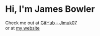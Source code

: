 Hi, I'm James Bowler
====

Check me out at [GitHub - Jimuk07](https://github.com/jimuk07)  
or at [my website](http://www.jamesbowler.co.uk)